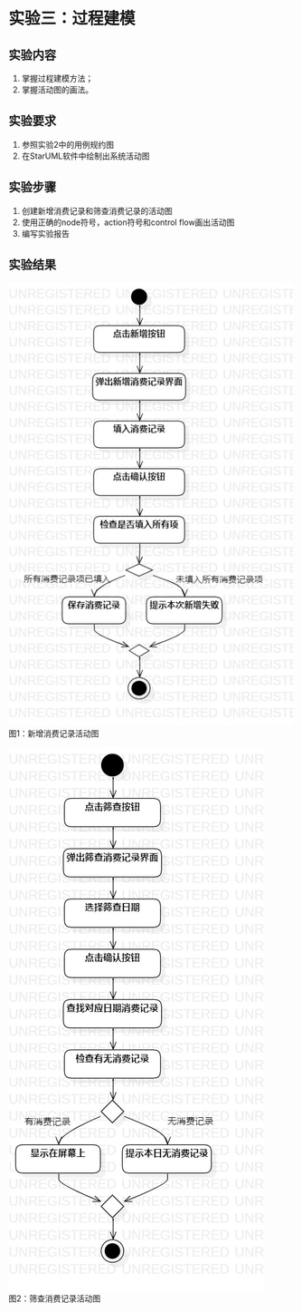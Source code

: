 # 实验三：过程建模

## 实验内容
1. 掌握过程建模方法；  
2. 掌握活动图的画法。

## 实验要求
1. 参照实验2中的用例规约图
2. 在StarUML软件中绘制出系统活动图

## 实验步骤
1. 创建新增消费记录和筛查消费记录的活动图  
2. 使用正确的node符号，action符号和control flow画出活动图
3. 编写实验报告

## 实验结果

![ActivityDiagram1](./ActivityDiagram1.jpg)  
图1：新增消费记录活动图

![ActivityDiagram2](./ActivityDiagram2.jpg)  
图2：筛查消费记录活动图

